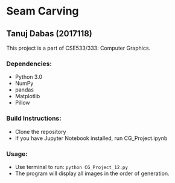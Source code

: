 # Seam Carving
## Tanuj Dabas (2017118)
This project is a part of CSE533/333: Computer Graphics.
### Dependencies:
* Python 3.0
* NumPy
* pandas
* Matplotlib
* Pillow

### Build Instructions:
* Clone the repository
* If you have Jupyter Notebook installed, run CG_Project.ipynb

### Usage:
* Use terminal to run: `python CG_Project_12.py`
* The program will display all images in the order of generation.
